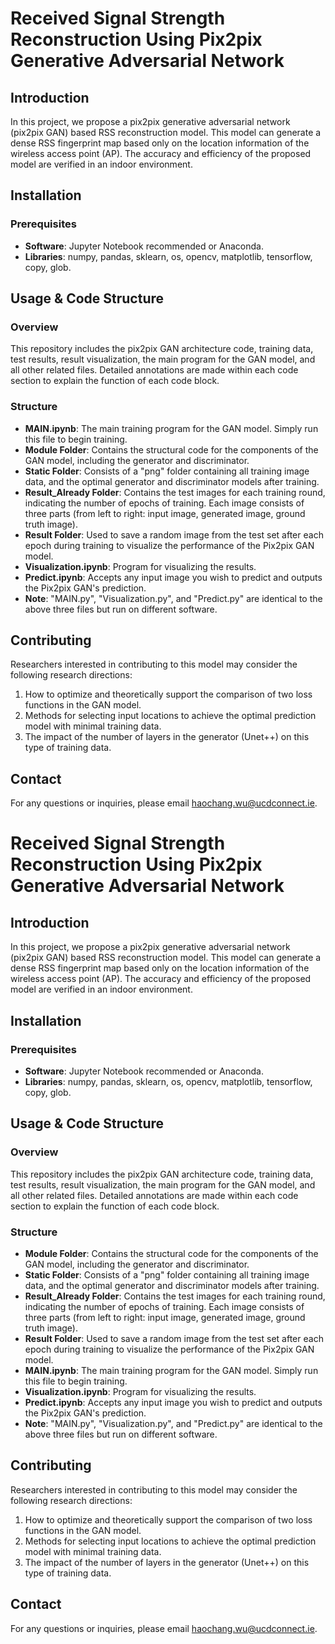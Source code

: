 # Received Signal Strength Reconstruction Using Pix2pix Generative Adversarial Network

## Introduction
In this project, we propose a pix2pix generative adversarial network (pix2pix GAN) based RSS reconstruction model. This model can generate a dense RSS fingerprint map based only on the location information of the wireless access point (AP). The accuracy and efficiency of the proposed model are verified in an indoor environment.

## Installation

### Prerequisites
- **Software**: Jupyter Notebook recommended or Anaconda.
- **Libraries**: numpy, pandas, sklearn, os, opencv, matplotlib, tensorflow, copy, glob.

## Usage & Code Structure

### Overview
This repository includes the pix2pix GAN architecture code, training data, test results, result visualization, the main program for the GAN model, and all other related files. Detailed annotations are made within each code section to explain the function of each code block.

### Structure
- **MAIN.ipynb**: The main training program for the GAN model. Simply run this file to begin training.
- **Module Folder**: Contains the structural code for the components of the GAN model, including the generator and discriminator.
- **Static Folder**: Consists of a "png" folder containing all training image data, and the optimal generator and discriminator models after training.
- **Result_Already Folder**: Contains the test images for each training round, indicating the number of epochs of training. Each image consists of three parts (from left to right: input image, generated image, ground truth image).
- **Result Folder**: Used to save a random image from the test set after each epoch during training to visualize the performance of the Pix2pix GAN model.
- **Visualization.ipynb**: Program for visualizing the results.
- **Predict.ipynb**: Accepts any input image you wish to predict and outputs the Pix2pix GAN's prediction.
- **Note**: "MAIN.py", "Visualization.py", and "Predict.py" are identical to the above three files but run on different software.

## Contributing
Researchers interested in contributing to this model may consider the following research directions:
1. How to optimize and theoretically support the comparison of two loss functions in the GAN model.
2. Methods for selecting input locations to achieve the optimal prediction model with minimal training data.
3. The impact of the number of layers in the generator (Unet++) on this type of training data.

## Contact
For any questions or inquiries, please email [haochang.wu@ucdconnect.ie](mailto:haochang.wu@ucdconnect.ie).
# Received Signal Strength Reconstruction Using Pix2pix Generative Adversarial Network

## Introduction
In this project, we propose a pix2pix generative adversarial network (pix2pix GAN) based RSS reconstruction model. This model can generate a dense RSS fingerprint map based only on the location information of the wireless access point (AP). The accuracy and efficiency of the proposed model are verified in an indoor environment.

## Installation

### Prerequisites
- **Software**: Jupyter Notebook recommended or Anaconda.
- **Libraries**: numpy, pandas, sklearn, os, opencv, matplotlib, tensorflow, copy, glob.

## Usage & Code Structure

### Overview
This repository includes the pix2pix GAN architecture code, training data, test results, result visualization, the main program for the GAN model, and all other related files. Detailed annotations are made within each code section to explain the function of each code block.

### Structure
- **Module Folder**: Contains the structural code for the components of the GAN model, including the generator and discriminator.
- **Static Folder**: Consists of a "png" folder containing all training image data, and the optimal generator and discriminator models after training.
- **Result_Already Folder**: Contains the test images for each training round, indicating the number of epochs of training. Each image consists of three parts (from left to right: input image, generated image, ground truth image).
- **Result Folder**: Used to save a random image from the test set after each epoch during training to visualize the performance of the Pix2pix GAN model.
- **MAIN.ipynb**: The main training program for the GAN model. Simply run this file to begin training.
- **Visualization.ipynb**: Program for visualizing the results.
- **Predict.ipynb**: Accepts any input image you wish to predict and outputs the Pix2pix GAN's prediction.
- **Note**: "MAIN.py", "Visualization.py", and "Predict.py" are identical to the above three files but run on different software.

## Contributing
Researchers interested in contributing to this model may consider the following research directions:
1. How to optimize and theoretically support the comparison of two loss functions in the GAN model.
2. Methods for selecting input locations to achieve the optimal prediction model with minimal training data.
3. The impact of the number of layers in the generator (Unet++) on this type of training data.

## Contact
For any questions or inquiries, please email [haochang.wu@ucdconnect.ie](mailto:haochang.wu@ucdconnect.ie).
